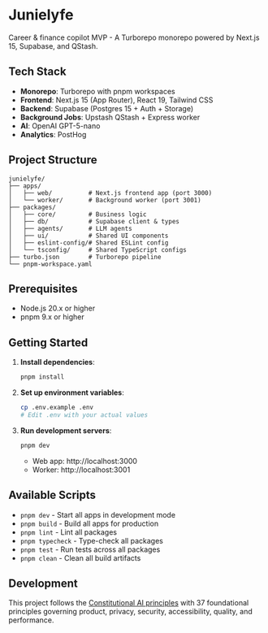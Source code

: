 # Junielyfe

Career & finance copilot MVP - A Turborepo monorepo powered by Next.js 15, Supabase, and QStash.

## Tech Stack

- **Monorepo**: Turborepo with pnpm workspaces
- **Frontend**: Next.js 15 (App Router), React 19, Tailwind CSS
- **Backend**: Supabase (Postgres 15 + Auth + Storage)
- **Background Jobs**: Upstash QStash + Express worker
- **AI**: OpenAI GPT-5-nano
- **Analytics**: PostHog

## Project Structure

```
junielyfe/
├── apps/
│   ├── web/          # Next.js frontend app (port 3000)
│   └── worker/       # Background worker (port 3001)
├── packages/
│   ├── core/         # Business logic
│   ├── db/           # Supabase client & types
│   ├── agents/       # LLM agents
│   ├── ui/           # Shared UI components
│   ├── eslint-config/# Shared ESLint config
│   └── tsconfig/     # Shared TypeScript configs
├── turbo.json        # Turborepo pipeline
└── pnpm-workspace.yaml
```

## Prerequisites

- Node.js 20.x or higher
- pnpm 9.x or higher

## Getting Started

1. **Install dependencies**:
   ```bash
   pnpm install
   ```

2. **Set up environment variables**:
   ```bash
   cp .env.example .env
   # Edit .env with your actual values
   ```

3. **Run development servers**:
   ```bash
   pnpm dev
   ```
   - Web app: http://localhost:3000
   - Worker: http://localhost:3001

## Available Scripts

- `pnpm dev` - Start all apps in development mode
- `pnpm build` - Build all apps for production
- `pnpm lint` - Lint all packages
- `pnpm typecheck` - Type-check all packages
- `pnpm test` - Run tests across all packages
- `pnpm clean` - Clean all build artifacts

## Development

This project follows the [Constitutional AI principles](/.specify/memory/constitution.md) with 37 foundational principles governing product, privacy, security, accessibility, quality, and performance.

